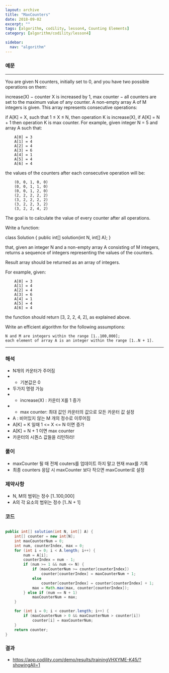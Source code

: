 ```yaml
---
layout: archive
title: "MaxCounters"
date: 2018-09-02
excerpt: ""
tags: [algorithm, codility, lesson4, Counting Elements]
category: [algorithm/codility/lesson4]

sidebar:
  nav: "algorithm"
---
```


### 예문 
* * *
You are given N counters, initially set to 0, and you have two possible operations on them:

increase(X) − counter X is increased by 1,
max counter − all counters are set to the maximum value of any counter.
A non-empty array A of M integers is given. This array represents consecutive operations:

if A[K] = X, such that 1 ≤ X ≤ N, then operation K is increase(X),
if A[K] = N + 1 then operation K is max counter.
For example, given integer N = 5 and array A such that:
```
    A[0] = 3
    A[1] = 4
    A[2] = 4
    A[3] = 6
    A[4] = 1
    A[5] = 4
    A[6] = 4
```
the values of the counters after each consecutive operation will be:
```
    (0, 0, 1, 0, 0)
    (0, 0, 1, 1, 0)
    (0, 0, 1, 2, 0)
    (2, 2, 2, 2, 2)
    (3, 2, 2, 2, 2)
    (3, 2, 2, 3, 2)
    (3, 2, 2, 4, 2)
```
The goal is to calculate the value of every counter after all operations.

Write a function:

class Solution { public int[] solution(int N, int[] A); }

that, given an integer N and a non-empty array A consisting of M integers, returns a sequence of integers representing the values of the counters.

Result array should be returned as an array of integers.

For example, given:
```
    A[0] = 3
    A[1] = 4
    A[2] = 4
    A[3] = 6
    A[4] = 1
    A[5] = 4
    A[6] = 4
```
the function should return [3, 2, 2, 4, 2], as explained above.

Write an efficient algorithm for the following assumptions:
```
N and M are integers within the range [1..100,000];
each element of array A is an integer within the range [1..N + 1].
```
* * *

### 해석
* N개의 카운터가 주어짐
* - 기본값은 0
* 두가지 명령 가능
* * increase(X) : 카운터 X를 1 증가
* * max counter: 최대 값인 카운터의 값으로 모든 카운터 값 설정
* A : 비어있지 않는 M 개의 정수로 이루어짐
* A[K] = K 일때 1 <= X <= N 이면 증가
* A[K] = N + 1 이면 max counter
* 카운터의 시퀀스 값들을 리턴하라!

### 풀이
* maxCounter 될 때 전체 couters를 업데이트 하지 말고 현재 max를 기록
* 최종 counters 응답 시 maxCounter 보다 작으면 maxCounter로 설정

### 제약사항
* N, M의 범위는 정수 [1..100,000]
* A의 각 요소의 범위는 정수 [1..N + 1]

### 코드
``` java

public int[] solution(int N, int[] A) {
    int[] counter = new int[N];
    int maxCounterNum = 0;
    int num, counterIndex, max = 0;
    for (int i = 0; i < A.length; i++) {
        num = A[i];
        counterIndex = num - 1;
        if (num >= 1 && num <= N) {
            if (maxCounterNum >= counter[counterIndex])
                counter[counterIndex] = maxCounterNum + 1;
            else
                counter[counterIndex] = counter[counterIndex] + 1;
            max = Math.max(max, counter[counterIndex]);
        } else if (num == N + 1)
            maxCounterNum = max;
    }

    for (int i = 0; i < counter.length; i++) {
        if (maxCounterNum > 0 && maxCounterNum > counter[i])
            counter[i] = maxCounterNum;
    }
    return counter;
}
```

### 결과
* https://app.codility.com/demo/results/trainingVHXYME-K45/?showingAll=1